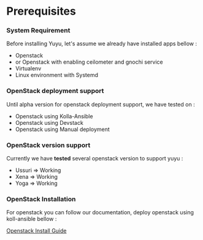 # Prerequisites
### **System Requirement**

Before installing Yuyu, let's assume we already have installed apps bellow :

- Openstack
- or Openstack with enabling ceilometer and gnochi service
- Virtualenv
- Linux environment with Systemd

### **OpenStack deployment support**
Until alpha version for openstack deployment support, we have tested on :

- Openstack using Kolla-Ansible
- Openstack using Devstack
- Openstack using Manual deployment

### **OpenStack version support**

Currently we have **tested** several openstack version to support yuyu :

- Ussuri => Working 
- Xena => Working
- Yoga => Working 


### **OpenStack Installation**

For openstack you can follow our documentation, deploy openstack using koll-ansible bellow :

[Openstack Install Guide](https://github.com/Yuyu-billing/yuyu_documentation/tree/main/Install%20openstack)
